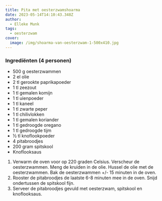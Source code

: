 ```yaml
---
title: Pita met oesterzwamshoarma
date: 2023-05-14T14:10:43.348Z
author:
  - Elleke Munk
tags:
  - oesterzwam
cover:
  image: /img/shoarma-van-oesterzwam-1-500x410.jpg
---
```

### Ingrediënten (4 personen)

* 500 g oesterzwammen
* 2 el olie
* 2 tl gerookte paprikapoeder
* 1 tl zeezout
* 1 tl gemalen komijn
* 1 tl uienpoeder
* 1 tl kaneel
* 1 tl zwarte peper
* 1 tl chilivlokken
* 1 tl gemalen koriander
* 1 tl gedroogde oregano
* 1 tl gedroogde tijm
* ½ tl knoflookpoeder
* 4 pitabroodjes
* 200 gram spitskool
* Knoflooksaus

1. Verwarm de oven voor op 220 graden Celsius. Verscheur de oesterzwammen. Meng de kruiden in de olie. Hussel de olie met de oesterzwammen. Bak de oesterzwammen +/- 15 minuten in de oven.
2. Rooster de pitabroodjes de laatste 6-8 minuten mee in de oven. Snijd ondertussen de spitskool fijn. 
3. Serveer de pitabroodjes gevuld met oesterzwam, spitskool en  knoflooksaus.